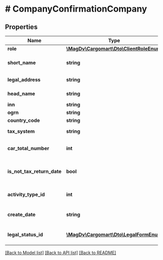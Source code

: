 # # CompanyConfirmationCompany

## Properties

Name | Type | Description | Notes
------------ | ------------- | ------------- | -------------
**role** | [**\MagDv\Cargomart\Dto\ClientRoleEnum**](ClientRoleEnum.md) |  | [optional]
**short_name** | **string** | Краткое название организации | [optional]
**legal_address** | **string** | Адрес организации | [optional]
**head_name** | **string** | ФИО руководителя | [optional]
**inn** | **string** | ИНН | [optional]
**ogrn** | **string** | ОГРН | [optional]
**country_code** | **string** | Код страны | [optional]
**tax_system** | **string** | Режим налогообложения | [optional]
**car_total_number** | **int** | Количество машин в организации | [optional]
**is_not_tax_return_date** | **bool** | Дата подачи налоговой декларации не наступила | [optional] [default to false]
**activity_type_id** | **int** | Идентификатор вида деятельности | [optional]
**create_date** | **string** | Дата начала работы на площадке | [optional]
**legal_status_id** | [**\MagDv\Cargomart\Dto\LegalFormEnum**](LegalFormEnum.md) | Форма организации предприятия | [optional]

[[Back to Model list]](../../README.md#models) [[Back to API list]](../../README.md#endpoints) [[Back to README]](../../README.md)
